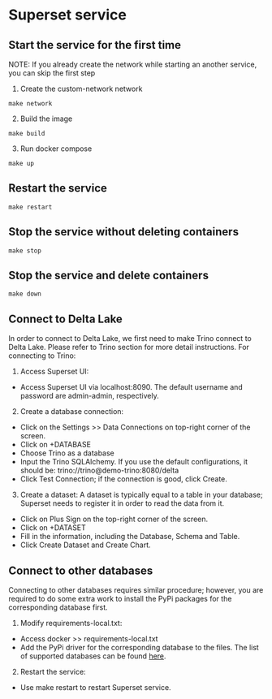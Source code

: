# Superset service 
## Start the service for the first time
NOTE: If you already create the network while starting an another service, you can skip the first step
1. Create the custom-network network
```
make network
```
2. Build the image 
```
make build
```
3. Run docker compose
```
make up
```

## Restart the service
```
make restart
```
## Stop the service without deleting containers
```
make stop
```
## Stop the service and delete containers
```
make down

```

## Connect to Delta Lake
In order to connect to Delta Lake, we first need to make Trino connect to Delta Lake. Please refer to Trino section for more detail instructions. 
For connecting to Trino:
1. Access Superset UI:
- Access Superset UI via localhost:8090. The default username and password are admin-admin, respectively.
2. Create a database connection:
- Click on the Settings >> Data Connections on top-right corner of the screen. 
- Click on +DATABASE
- Choose Trino as a database
- Input the Trino SQLAlchemy. If you use the default configurations, it should be: trino://trino@demo-trino:8080/delta
- Click Test Connection; if the connection is good, click Create. 
3. Create a dataset: A dataset is typically equal to a table in your database; Superset needs to register it in order to read the data from it. 
- Click on Plus Sign on the top-right corner of the screen.
- Click on +DATASET
- Fill in the information, including the Database, Schema and Table. 
- Click Create Dataset and Create Chart.

## Connect to other databases
Connecting to other databases requires similar procedure; however, you are required to do some extra work to install the PyPi packages for the corresponding database first. 
1. Modify requirements-local.txt:
- Access docker >> requirements-local.txt
- Add the PyPi driver for the corresponding database to the files. The list of supported databases can be found [here](https://superset.apache.org/docs/configuration/databases/).
2. Restart the service:
- Use make restart to restart Superset service. 

